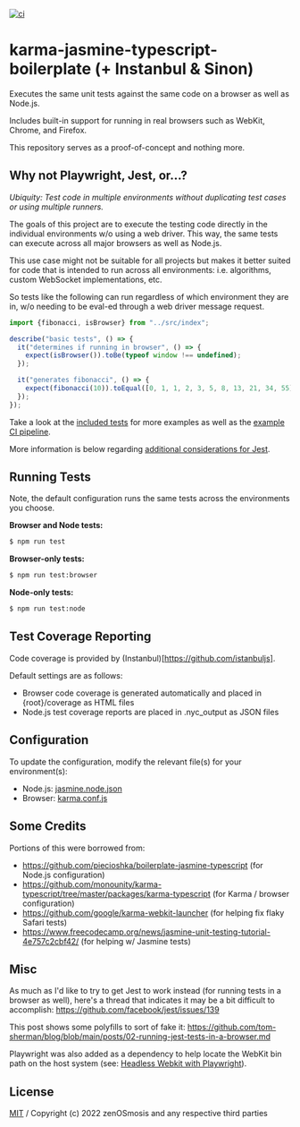 [![ci][ci-image]][ci-url]

[ci-image]: https://github.com/zenosmosis/karma-jasmine-typescript-boilerplate/actions/workflows/ci.yml/badge.svg
[ci-url]: https://github.com/zenOSmosis/karma-jasmine-typescript-boilerplate/actions/workflows/ci.yml


# karma-jasmine-typescript-boilerplate (+ Instanbul & Sinon)

Executes the same unit tests against the same code on a browser as well as Node.js.

Includes built-in support for running in real browsers such as WebKit, Chrome, and Firefox.

This repository serves as a proof-of-concept and nothing more.

## Why not Playwright, Jest, or...?

*Ubiquity: Test code in multiple environments without duplicating test cases or using multiple runners.*

The goals of this project are to execute the testing code directly in the individual environments w/o using a web driver.  This way, the same tests can execute across all major browsers as well as Node.js.

This use case might not be suitable for all projects but makes it better suited for code that is intended to run across all environments: i.e. algorithms, custom WebSocket implementations, etc.

So tests like the following can run regardless of which environment they are in, w/o needing to be eval-ed through a web driver message request.

```js
import {fibonacci, isBrowser} from "../src/index";

describe("basic tests", () => {
  it("determines if running in browser", () => {
    expect(isBrowser()).toBe(typeof window !== undefined);
  });

  it("generates fibonacci", () => {
    expect(fibonacci(10)).toEqual([0, 1, 1, 2, 3, 5, 8, 13, 21, 34, 55]);
  });
});
```

Take a look at the [included tests](test) for more examples as well as the [example CI pipeline](.github/workflows/ci.yml).

More information is below regarding [additional considerations for Jest](#misc).

## Running Tests

Note, the default configuration runs the same tests across the environments you choose.

**Browser and Node tests:**

```sh
$ npm run test
```

**Browser-only tests:**

```sh
$ npm run test:browser
```

**Node-only tests:**

```sh
$ npm run test:node
```

## Test Coverage Reporting

Code coverage is provided by (Instanbul)[https://github.com/istanbuljs].

Default settings are as follows:

  - Browser code coverage is generated automatically and placed in {root}/coverage as HTML files
  - Node.js test coverage reports are placed in .nyc_output as JSON files

## Configuration

To update the configuration, modify the relevant file(s) for your environment(s):

- Node.js: [jasmine.node.json](jasmine.node.json)
- Browser: [karma.conf.js](karma.conf.js)

## Some Credits

Portions of this were borrowed from:

- https://github.com/piecioshka/boilerplate-jasmine-typescript (for Node.js configuration)
- https://github.com/monounity/karma-typescript/tree/master/packages/karma-typescript (for Karma / browser configuration)
- https://github.com/google/karma-webkit-launcher (for helping fix flaky Safari tests)
- https://www.freecodecamp.org/news/jasmine-unit-testing-tutorial-4e757c2cbf42/ (for helping w/ Jasmine tests)

## Misc

As much as I'd like to try to get Jest to work instead (for running tests in a browser as well), here's a thread that indicates it may be a bit difficult to accomplish: https://github.com/facebook/jest/issues/139

This post shows some polyfills to sort of fake it: https://github.com/tom-sherman/blog/blob/main/posts/02-running-jest-tests-in-a-browser.md

Playwright was also added as a dependency to help locate the WebKit bin path on the host system (see: [Headless Webkit with Playwright](https://github.com/google/karma-webkit-launcher#usage)).

## License

[MIT](LICENSE) / Copyright (c) 2022 zenOSmosis and any respective third parties
